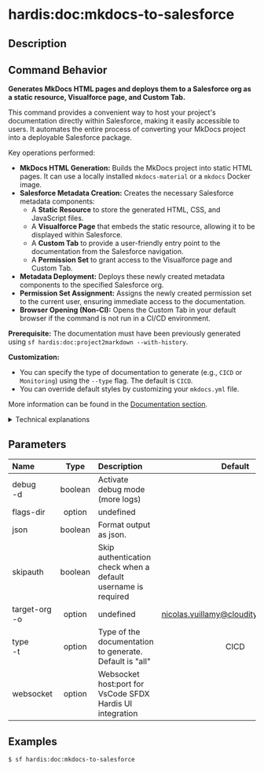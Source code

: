 <!-- This file has been generated with command 'sf hardis:doc:plugin:generate'. Please do not update it manually or it may be overwritten -->
# hardis:doc:mkdocs-to-salesforce

## Description


## Command Behavior
**Generates MkDocs HTML pages and deploys them to a Salesforce org as a static resource, Visualforce page, and Custom Tab.**

This command provides a convenient way to host your project's documentation directly within Salesforce, making it easily accessible to users. It automates the entire process of converting your MkDocs project into a deployable Salesforce package.

Key operations performed:

- **MkDocs HTML Generation:** Builds the MkDocs project into static HTML pages. It can use a locally installed `mkdocs-material` or a `mkdocs` Docker image.
- **Salesforce Metadata Creation:** Creates the necessary Salesforce metadata components:
  - A **Static Resource** to store the generated HTML, CSS, and JavaScript files.
  - A **Visualforce Page** that embeds the static resource, allowing it to be displayed within Salesforce.
  - A **Custom Tab** to provide a user-friendly entry point to the documentation from the Salesforce navigation.
  - A **Permission Set** to grant access to the Visualforce page and Custom Tab.
- **Metadata Deployment:** Deploys these newly created metadata components to the specified Salesforce org.
- **Permission Set Assignment:** Assigns the newly created permission set to the current user, ensuring immediate access to the documentation.
- **Browser Opening (Non-CI):** Opens the Custom Tab in your default browser if the command is not run in a CI/CD environment.

**Prerequisite:** The documentation must have been previously generated using `sf hardis:doc:project2markdown --with-history`.

**Customization:**

- You can specify the type of documentation to generate (e.g., `CICD` or `Monitoring`) using the `--type` flag. The default is `CICD`.
- You can override default styles by customizing your `mkdocs.yml` file.

More information can be found in the [Documentation section](${CONSTANTS.DOC_URL_ROOT}/salesforce-project-documentation/).
<details>
<summary>Technical explanations</summary>

The command orchestrates interactions with MkDocs, Salesforce CLI, and file system operations:

- **MkDocs Integration:** It first modifies the `mkdocs.yml` file to ensure compatibility with Salesforce static resources (e.g., setting `use_directory_urls` to `false`). Then, it calls `generateMkDocsHTML()` to build the static HTML content.
- **Temporary SFDX Project:** It creates a temporary SFDX project using `createTempDir` and `createBlankSfdxProject` to stage the generated Salesforce metadata before deployment.
- **Metadata Generation:** It dynamically creates the XML metadata files for the Static Resource, Visualforce Page, Custom Tab, and Permission Set. The HTML content from the MkDocs build is moved into the static resource folder.
- **Salesforce CLI Deployment:** It constructs and executes a `sf project deploy start` command to deploy the generated metadata to the target Salesforce org. It intelligently adds `--test-level RunLocalTests` for production orgs and `--test-level NoTestRun` for sandboxes.
- **Permission Set Assignment:** After successful deployment, it calls `initPermissionSetAssignments` to assign the newly created permission set to the current user.
- **Browser Launch:** For non-CI environments, it uses `execCommand` to open the deployed Custom Tab in the user's default browser.
- **Error Handling and Cleanup:** It includes error handling for deployment failures (e.g., static resource size limits) and ensures that the `mkdocs.yml` file is restored to its original state after execution.
- **File System Operations:** It extensively uses `fs-extra` for file manipulation, including creating directories, moving files, and writing XML content.
</details>


## Parameters

|Name|Type|Description|Default|Required|Options|
|:---|:--:|:----------|:-----:|:------:|:-----:|
|debug<br/>-d|boolean|Activate debug mode (more logs)||||
|flags-dir|option|undefined||||
|json|boolean|Format output as json.||||
|skipauth|boolean|Skip authentication check when a default username is required||||
|target-org<br/>-o|option|undefined|nicolas.vuillamy@cloudity.com.playnico|||
|type<br/>-t|option|Type of the documentation to generate. Default is "all"|CICD||CICD<br/>Monitoring|
|websocket|option|Websocket host:port for VsCode SFDX Hardis UI integration||||

## Examples

```shell
$ sf hardis:doc:mkdocs-to-salesforce
```


